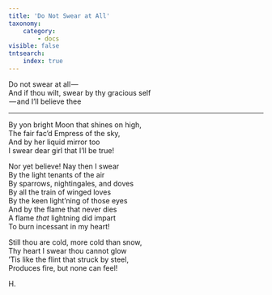 ```yaml
---
title: 'Do Not Swear at All'
taxonomy:
    category:
        - docs
visible: false
tntsearch:
    index: true
---
```


Do not swear at all —   
And if thou wilt, swear by thy gracious self  
 — and I’ll believe thee  

---

By yon bright Moon that shines on high,  
The fair fac’d Empress of the sky,  
And by her liquid mirror too  
I swear dear girl that I’ll be true!  

Nor yet believe! Nay then I swear  
By the light tenants of the air  
By sparrows, nightingales, and doves  
By all the train of winged loves  
By the keen light’ning of those eyes  
And by the flame that never dies  
A flame *that* lightning did impart  
To burn incessant in my heart!

Still thou are cold, more cold than snow,  
Thy heart I swear thou cannot glow  
’Tis like the flint that struck by steel,  
Produces fire, but none can feel!

H.
